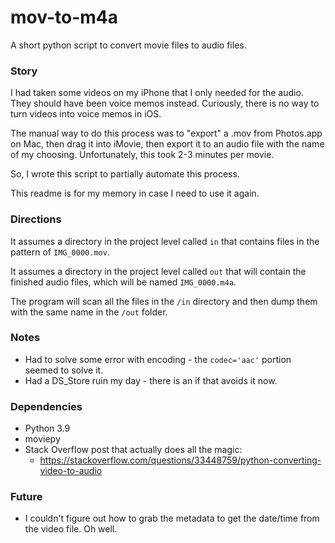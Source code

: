 # mov-to-m4a


A short python script to convert movie files to audio files.

### Story

I had taken some videos on my iPhone that I only needed for the audio. They should have been voice memos instead. 
Curiously, there is no way to turn videos into voice memos in iOS.

The manual way to do this process was to "export" a .mov from Photos.app on Mac,
then drag it into iMovie, 
then export it to an audio file with the name of my choosing.
Unfortunately, this took 2-3 minutes per movie.

So, I wrote this script to partially automate this process.

This readme is for my memory in case I need to use it again.

### Directions

It assumes a directory in the project level called `in` that contains files in the pattern of `IMG_0000.mov`. 

It assumes a directory in the project level called `out` that will contain the finished audio files, which will be named `IMG_0000.m4a`.

The program will scan all the files in the `/in` directory and then dump them with the same name in the `/out` folder.

### Notes

* Had to solve some error with encoding - the `codec='aac'` portion seemed to solve it.
* Had a DS_Store ruin my day - there is an if that avoids it now.

### Dependencies

* Python 3.9
* moviepy
* Stack Overflow post that actually does all the magic:
  * https://stackoverflow.com/questions/33448759/python-converting-video-to-audio

### Future

* I couldn't figure out how to grab the metadata to get the date/time from the video file. Oh well.